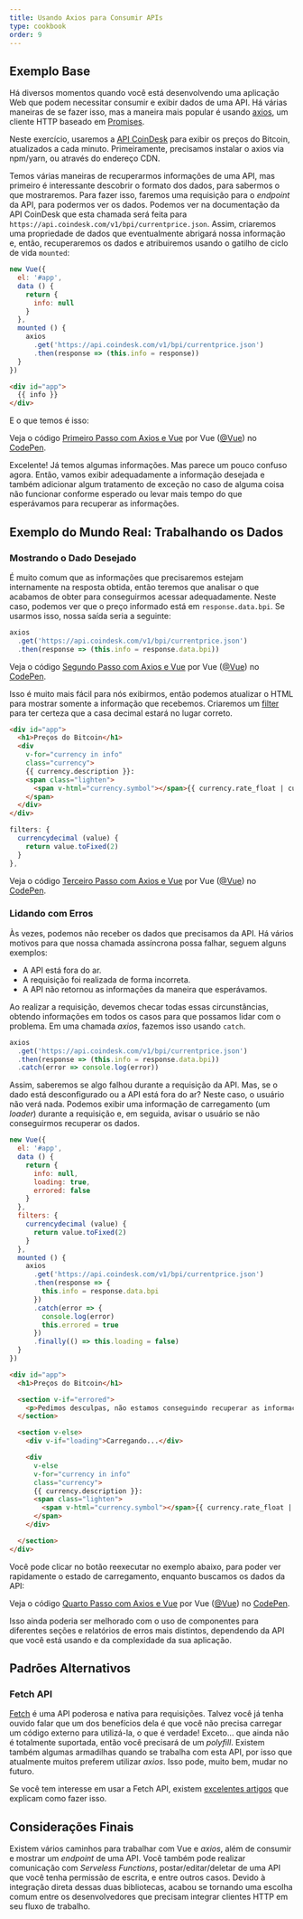 ```yaml
---
title: Usando Axios para Consumir APIs
type: cookbook
order: 9
---
```


## Exemplo Base

Há diversos momentos quando você está desenvolvendo uma aplicação Web que podem necessitar consumir e exibir dados de uma API. Há várias maneiras de se fazer isso, mas a maneira mais popular é usando [axios](https://github.com/axios/axios), um cliente HTTP baseado em [Promises](https://developer.mozilla.org/pt-BR/docs/Web/JavaScript/Reference/Global_Objects/Promise).

Neste exercício, usaremos a [API CoinDesk](https://www.coindesk.com/api/) para exibir os preços do Bitcoin, atualizados a cada minuto. Primeiramente, precisamos instalar o axios via npm/yarn, ou através do endereço CDN.

Temos várias maneiras de recuperarmos informações de uma API, mas primeiro é interessante descobrir o formato dos dados, para sabermos o que mostraremos. Para fazer isso, faremos uma requisição para o _endpoint_ da API, para podermos ver os dados. Podemos ver na documentação da API CoinDesk que esta chamada será feita para `https://api.coindesk.com/v1/bpi/currentprice.json`. Assim, criaremos uma propriedade de dados que eventualmente abrigará nossa informação e, então, recuperaremos os dados e atribuiremos usando o gatilho de ciclo de vida `mounted`:

```js
new Vue({
  el: '#app',
  data () {
    return {
      info: null
    }
  },
  mounted () {
    axios
      .get('https://api.coindesk.com/v1/bpi/currentprice.json')
      .then(response => (this.info = response))
  }
})
```

```html
<div id="app">
  {{ info }}
</div>
```

E o que temos é isso:

<p data-height="350" data-theme-id="32763" data-slug-hash="80043dfdb7b90f138f5585ade1a5286f" data-default-tab="result" data-user="Vue" data-embed-version="2" data-pen-title="Primeiro Passo com Axios e Vue" class="codepen">Veja o código <a href="https://codepen.io/team/Vue/pen/80043dfdb7b90f138f5585ade1a5286f/">Primeiro Passo com Axios e Vue</a> por Vue (<a href="https://codepen.io/Vue">@Vue</a>) no <a href="https://codepen.io">CodePen</a>.</p>
<script async src="https://static.codepen.io/assets/embed/ei.js"></script>

Excelente! Já temos algumas informações. Mas parece um pouco confuso agora. Então, vamos exibir adequadamente a informação desejada e também adicionar algum tratamento de exceção no caso de alguma coisa não funcionar conforme esperado ou levar mais tempo do que esperávamos para recuperar as informações.

## Exemplo do Mundo Real: Trabalhando os Dados

### Mostrando o Dado Desejado

É muito comum que as informações que precisaremos estejam internamente na resposta obtida, então teremos que analisar o que acabamos de obter para conseguirmos acessar adequadamente. Neste caso, podemos ver que o preço informado está em `response.data.bpi`. Se usarmos isso, nossa saída seria a seguinte:

```js
axios
  .get('https://api.coindesk.com/v1/bpi/currentprice.json')
  .then(response => (this.info = response.data.bpi))
```

<p data-height="200" data-theme-id="32763" data-slug-hash="6100b10f1b4ac2961208643560ba7d11" data-default-tab="result" data-user="Vue" data-embed-version="2" data-pen-title="Segundo Passo com Axios e Vue" class="codepen">Veja o código <a href="https://codepen.io/team/Vue/pen/6100b10f1b4ac2961208643560ba7d11/">Segundo Passo com Axios e Vue</a> por Vue (<a href="https://codepen.io/Vue">@Vue</a>) no <a href="https://codepen.io">CodePen</a>.</p>
<script async src="https://static.codepen.io/assets/embed/ei.js"></script>

Isso é muito mais fácil para nós exibirmos, então podemos atualizar o HTML para mostrar somente a informação que recebemos. Criaremos um [filter](../api/#Vue-filter) para ter certeza que a casa decimal estará no lugar correto.

```html
<div id="app">
  <h1>Preços do Bitcoin</h1>
  <div
    v-for="currency in info"
    class="currency">
    {{ currency.description }}:
    <span class="lighten">
      <span v-html="currency.symbol"></span>{{ currency.rate_float | currencydecimal }}
    </span>
  </div>
</div>
```

```js
filters: {
  currencydecimal (value) {
    return value.toFixed(2)
  }
},
```

<p data-height="300" data-theme-id="32763" data-slug-hash="9d59319c09eaccfaf35d9e9f11990f0f" data-default-tab="result" data-user="Vue" data-embed-version="2" data-pen-title="Terceiro Passo com Axios e Vue" class="codepen">Veja o código <a href="https://codepen.io/team/Vue/pen/9d59319c09eaccfaf35d9e9f11990f0f/">Terceiro Passo com Axios e Vue</a> por Vue (<a href="https://codepen.io/Vue">@Vue</a>) no <a href="https://codepen.io">CodePen</a>.</p>
<script async src="https://static.codepen.io/assets/embed/ei.js"></script>

### Lidando com Erros

Às vezes, podemos não receber os dados que precisamos da API. Há vários motivos para que nossa chamada assíncrona possa falhar, seguem alguns exemplos:

* A API está fora do ar.
* A requisição foi realizada de forma incorreta.
* A API não retornou as informações da maneira que esperávamos.

Ao realizar a requisição, devemos checar todas essas circunstâncias, obtendo informações em todos os casos para que possamos lidar com o problema. Em uma chamada _axios_, fazemos isso usando `catch`.

```js
axios
  .get('https://api.coindesk.com/v1/bpi/currentprice.json')
  .then(response => (this.info = response.data.bpi))
  .catch(error => console.log(error))
```

Assim, saberemos se algo falhou durante a requisição da API. Mas, se o dado está desconfigurado ou a API está fora do ar? Neste caso, o usuário não verá nada. Podemos exibir uma informação de carregamento (um _loader_) durante a requisição e, em seguida, avisar o usuário se não conseguirmos recuperar os dados.

```js
new Vue({
  el: '#app',
  data () {
    return {
      info: null,
      loading: true,
      errored: false
    }
  },
  filters: {
    currencydecimal (value) {
      return value.toFixed(2)
    }
  },
  mounted () {
    axios
      .get('https://api.coindesk.com/v1/bpi/currentprice.json')
      .then(response => {
        this.info = response.data.bpi
      })
      .catch(error => {
        console.log(error)
        this.errored = true
      })
      .finally(() => this.loading = false)
  }
})
```

```html
<div id="app">
  <h1>Preços do Bitcoin</h1>

  <section v-if="errored">
    <p>Pedimos desculpas, não estamos conseguindo recuperar as informações no momento. Por favor, tente novamente mais tarde.</p>
  </section>

  <section v-else>
    <div v-if="loading">Carregando...</div>

    <div
      v-else
      v-for="currency in info"
      class="currency">
      {{ currency.description }}:
      <span class="lighten">
        <span v-html="currency.symbol"></span>{{ currency.rate_float | currencydecimal }}
      </span>
    </div>

  </section>
</div>
```

Você pode clicar no botão reexecutar no exemplo abaixo, para poder ver rapidamente o estado de carregamento, enquanto buscamos os dados da API:

<p data-height="300" data-theme-id="32763" data-slug-hash="6c01922c9af3883890fd7393e8147ec4" data-default-tab="result" data-user="Vue" data-embed-version="2" data-pen-title="Quarto Passo com Axios e Vue" class="codepen">Veja o código <a href="https://codepen.io/team/Vue/pen/6c01922c9af3883890fd7393e8147ec4/">Quarto Passo com Axios e Vue</a> por Vue (<a href="https://codepen.io/Vue">@Vue</a>) no <a href="https://codepen.io">CodePen</a>.</p>
<script async src="https://static.codepen.io/assets/embed/ei.js"></script>

Isso ainda poderia ser melhorado com o uso de componentes para diferentes seções e relatórios de erros mais distintos, dependendo da API que você está usando e da complexidade da sua aplicação.

## Padrões Alternativos

### Fetch API

[Fetch](https://developers.google.com/web/updates/2015/03/introduction-to-fetch) é uma API poderosa e nativa para requisições. Talvez você já tenha ouvido falar que um dos benefícios dela é que você não precisa carregar um código externo para utilizá-la, o que é verdade! Exceto… que ainda não é totalmente suportada, então você precisará de um _polyfill_. Existem também algumas armadilhas quando se trabalha com esta API, por isso que atualmente muitos preferem utilizar _axios_. Isso pode, muito bem, mudar no futuro.

Se você tem interesse em usar a Fetch API, existem [excelentes artigos](https://scotch.io/@bedakb/lets-build-type-ahead-component-with-vuejs-2-and-fetch-api) que explicam como fazer isso.

## Considerações Finais

Existem vários caminhos para trabalhar com Vue e _axios_, além de consumir e mostrar um _endpoint_ de uma API. Você também pode realizar comunicação com _Serveless Functions_, postar/editar/deletar de uma API que você tenha permissão de escrita, e entre outros casos. Devido à integração direta dessas duas bibliotecas, acabou se tornando uma escolha comum entre os desenvolvedores que precisam integrar clientes HTTP em seu fluxo de trabalho.

